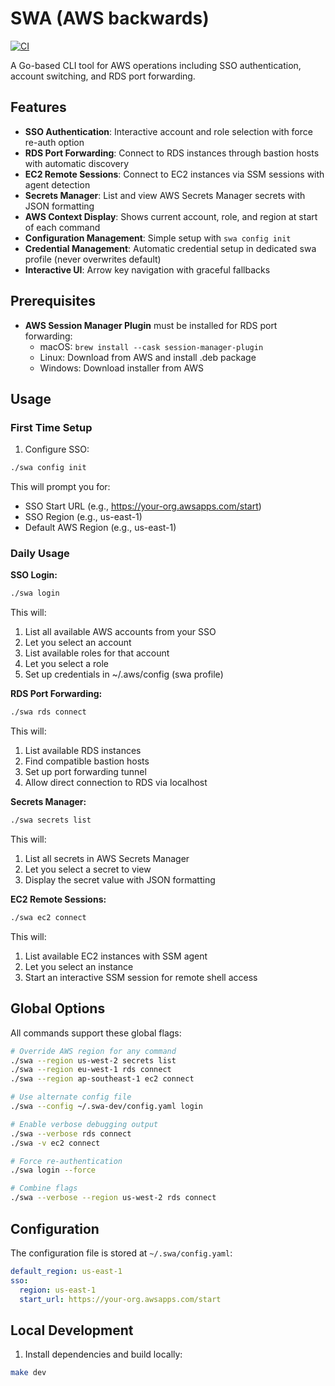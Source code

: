# SWA (AWS backwards)

[![CI](https://github.com/blontic/swa/actions/workflows/ci.yml/badge.svg)](https://github.com/blontic/swa/actions/workflows/ci.yml)

A Go-based CLI tool for AWS operations including SSO authentication, account switching, and RDS port forwarding.

## Features

- **SSO Authentication**: Interactive account and role selection with force re-auth option
- **RDS Port Forwarding**: Connect to RDS instances through bastion hosts with automatic discovery
- **EC2 Remote Sessions**: Connect to EC2 instances via SSM sessions with agent detection
- **Secrets Manager**: List and view AWS Secrets Manager secrets with JSON formatting
- **AWS Context Display**: Shows current account, role, and region at start of each command
- **Configuration Management**: Simple setup with `swa config init`
- **Credential Management**: Automatic credential setup in dedicated swa profile (never overwrites default)
- **Interactive UI**: Arrow key navigation with graceful fallbacks

## Prerequisites

- **AWS Session Manager Plugin** must be installed for RDS port forwarding:
  - macOS: `brew install --cask session-manager-plugin`
  - Linux: Download from AWS and install .deb package
  - Windows: Download installer from AWS

## Usage

### First Time Setup

1. Configure SSO:

```bash
./swa config init
```

This will prompt you for:

- SSO Start URL (e.g., https://your-org.awsapps.com/start)
- SSO Region (e.g., us-east-1)
- Default AWS Region (e.g., us-east-1)

### Daily Usage

**SSO Login:**

```bash
./swa login
```

This will:

1. List all available AWS accounts from your SSO
2. Let you select an account
3. List available roles for that account
4. Let you select a role
5. Set up credentials in ~/.aws/config (swa profile)

**RDS Port Forwarding:**

```bash
./swa rds connect
```

This will:

1. List available RDS instances
2. Find compatible bastion hosts
3. Set up port forwarding tunnel
4. Allow direct connection to RDS via localhost

**Secrets Manager:**

```bash
./swa secrets list
```

This will:

1. List all secrets in AWS Secrets Manager
2. Let you select a secret to view
3. Display the secret value with JSON formatting

**EC2 Remote Sessions:**

```bash
./swa ec2 connect
```

This will:

1. List available EC2 instances with SSM agent
2. Let you select an instance
3. Start an interactive SSM session for remote shell access

## Global Options

All commands support these global flags:

```bash
# Override AWS region for any command
./swa --region us-west-2 secrets list
./swa --region eu-west-1 rds connect
./swa --region ap-southeast-1 ec2 connect

# Use alternate config file
./swa --config ~/.swa-dev/config.yaml login

# Enable verbose debugging output
./swa --verbose rds connect
./swa -v ec2 connect

# Force re-authentication
./swa login --force

# Combine flags
./swa --verbose --region us-west-2 rds connect
```

## Configuration

The configuration file is stored at `~/.swa/config.yaml`:

```yaml
default_region: us-east-1
sso:
  region: us-east-1
  start_url: https://your-org.awsapps.com/start
```

## Local Development

1. Install dependencies and build locally:

```bash
make dev
```
